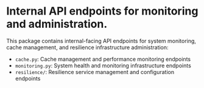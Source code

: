 # Internal API endpoints for monitoring and administration.

This package contains internal-facing API endpoints for system monitoring,
cache management, and resilience infrastructure administration:

- `cache.py`: Cache management and performance monitoring endpoints
- `monitoring.py`: System health and monitoring infrastructure endpoints
- `resilience/`: Resilience service management and configuration endpoints
